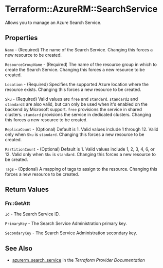 # Terraform::AzureRM::SearchService

Allows you to manage an Azure Search Service.

## Properties

`Name` - (Required) The name of the Search Service. Changing this forces a new resource to be created.

`ResourceGroupName` - (Required) The name of the resource group in which to create the Search Service. Changing this forces a new resource to be created.

`Location` - (Required) Specifies the supported Azure location where the resource exists. Changing this forces a new resource to be created.

`Sku` - (Required) Valid values are `free` and `standard`. `standard2` and `standard3` are also valid, but can only be used when it's enabled on the backend by Microsoft support. `free` provisions the service in shared clusters. `standard` provisions the service in dedicated clusters.  Changing this forces a new resource to be created.

`ReplicaCount` - (Optional) Default is 1. Valid values include 1 through 12. Valid only when `Sku` is `standard`. Changing this forces a new resource to be created.

`PartitionCount` - (Optional) Default is 1. Valid values include 1, 2, 3, 4, 6, or 12. Valid only when `Sku` is `standard`. Changing this forces a new resource to be created.

`Tags` - (Optional) A mapping of tags to assign to the resource. Changing this forces a new resource to be created.


## Return Values

### Fn::GetAtt

`Id` - The Search Service ID.

`PrimaryKey` - The Search Service Administration primary key.

`SecondaryKey` - The Search Service Administration secondary key.

## See Also

* [azurerm_search_service](https://www.terraform.io/docs/providers/azurerm/r/search_service.html) in the _Terraform Provider Documentation_